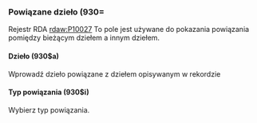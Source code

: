 ### Powiązane dzieło (930=
Rejestr RDA [rdaw:P10027](http://www.rdaregistry.info/Elements/w/#P10027)
To pole jest używane do pokazania powiązania pomiędzy bieżącym dziełem a innym dziełem.  

#### Dzieło (930$a)
Wprowadź dzieło powiązane z dziełem opisywanym w rekordzie  

#### Typ powiązania (930$i)
Wybierz typ powiązania.
